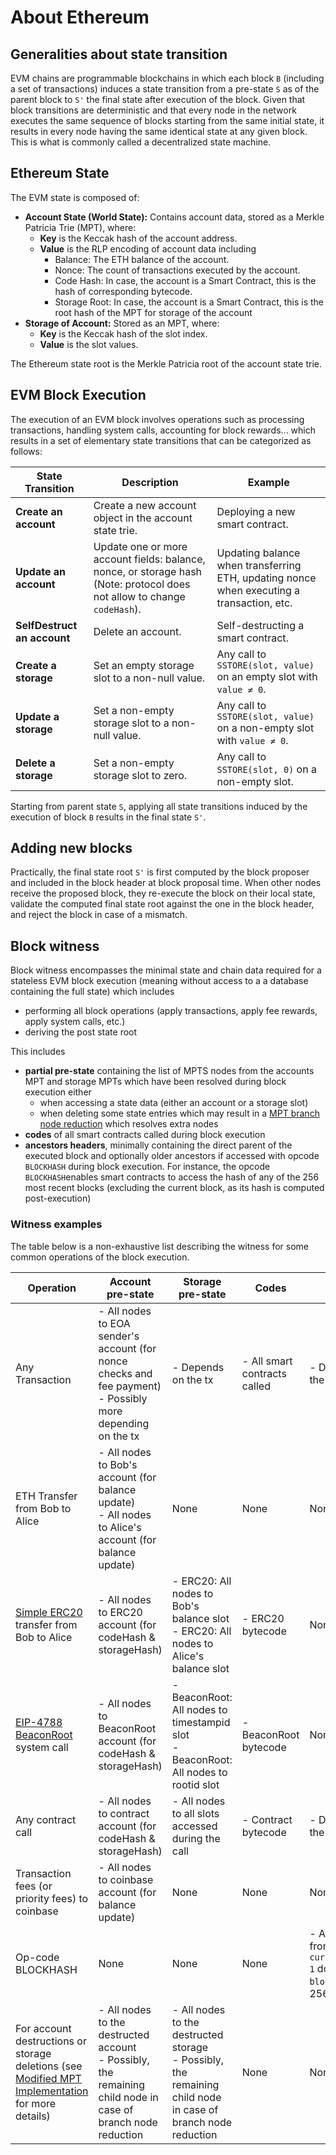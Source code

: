 # About Ethereum

## Generalities about state transition

EVM chains are programmable blockchains in which each block `B` (including a set of transactions) induces a state transition from a pre-state `S` as of the parent block to `S'` the final state after execution of the block. Given that block transitions are deterministic and that every node in the network executes the same sequence of blocks starting from the same initial state, it results in every node having the same identical state at any given block. This is what is commonly called a decentralized state machine.

## Ethereum State

The EVM state is composed of:

- **Account State (World State):** Contains account data, stored as a Merkle Patricia Trie (MPT), where:
  - **Key** is the Keccak hash of the account address.
  - **Value** is the RLP encoding of account data including
    - Balance: The ETH balance of the account.
    - Nonce: The count of transactions executed by the account.
    - Code Hash: In case, the account is a Smart Contract, this is the hash of corresponding bytecode.
    - Storage Root: In case, the account is a Smart Contract, this is the root hash of the MPT for storage of the account
- **Storage of Account:** Stored as an MPT, where:
  - **Key** is the Keccak hash of the slot index.
  - **Value** is the slot values.

The Ethereum state root is the Merkle Patricia root of the account state trie.

## EVM Block Execution

The execution of an EVM block involves operations such as processing transactions, handling system calls, accounting for block rewards... which results in a set of elementary state transitions that can be categorized as follows:

| **State Transition**            | **Description**                                                                                                    | **Example**                                                                                      |
|---------------------------|--------------------------------------------------------------------------------------------------------------------|--------------------------------------------------------------------------------------------------|
| **Create an account**     | Create a new account object in the account state trie.                                                             | Deploying a new smart contract.                                                                 |
| **Update an account**     | Update one or more account fields: balance, nonce, or storage hash (Note: protocol does not allow to change `codeHash`).           | Updating balance when transferring ETH, updating nonce when executing a transaction, etc.       |
| **SelfDestruct an account** | Delete an account.                                                                                                | Self-destructing a smart contract.                                                              |
| **Create a storage**      | Set an empty storage slot to a non-null value.                                                                     | Any call to `SSTORE(slot, value)` on an empty slot with `value ≠ 0`.                        |
| **Update a storage**      | Set a non-empty storage slot to a non-null value.                                                                  | Any call to `SSTORE(slot, value)` on a non-empty slot with `value ≠ 0`.                     |
| **Delete a storage**      | Set a non-empty storage slot to zero.                                                                              | Any call to `SSTORE(slot, 0)` on a non-empty slot.                                              |

Starting from parent state `S`, applying all state transitions induced by the execution of block `B` results in the final state `S'`.

## Adding new blocks

Practically, the final state root `S'` is first computed by the block proposer and included in the block header at block proposal time. When other nodes receive the proposed block, they re-execute the block on their local state, validate the computed final state root against the one in the block header, and reject the block in case of a mismatch.

## Block witness

Block witness encompasses the minimal state and chain data required for a stateless EVM block execution (meaning without access to a a database containing the full state) which includes
- performing all block operations (apply transactions, apply fee rewards, apply system calls, etc.) 
- deriving the post state root

This includes
- **partial pre-state** containing the list of MPTS nodes from the accounts MPT and storage MPTs which have been resolved during block execution either 
   - when accessing a state data (either an account or a storage slot)
   - when deleting some state entries which may result in a [MPT branch node reduction](modified-mpt.md#branch-node-reduction) which resolves extra nodes
- **codes** of all smart contracts called during block execution
- **ancestors headers**, minimally containing the direct parent of the executed block and optionally older ancestors if accessed with opcode `BLOCKHASH` during block execution. For instance, the opcode `BLOCKHASH`enables smart contracts to access the hash of any of the 256 most recent blocks (excluding the current block, as its hash is computed post-execution)

### Witness examples

The table below is a non-exhaustive list describing the witness for some common operations of the block execution.

| **Operation**                                                                                                                                 	| **Account pre-state**                                                                                          	| **Storage pre-state**                                                                                          	| **Codes**                    	| **Ancestors**                                                                 	|
|-----------------------------------------------------------------------------------------------------------------------------------------------	|----------------------------------------------------------------------------------------------------------------	|----------------------------------------------------------------------------------------------------------------	|------------------------------	|-------------------------------------------------------------------------------	|
| Any Transaction                                                                                                                               	| - All nodes to EOA sender's account (for nonce checks and fee payment)<br>- Possibly more depending on the tx  	| - Depends on the tx                                                                                            	| - All smart contracts called 	| - Depends on the tx                                                           	|
| ETH Transfer from Bob to Alice                                                                                                                	| - All nodes to Bob's account (for balance update)<br>- All nodes to Alice's account (for balance update)       	| None                                                                                                           	| None                         	| None                                                                          	|
| [Simple ERC20](https://github.com/OpenZeppelin/openzeppelin-contracts/blob/master/contracts/token/ERC20/ERC20.sol) transfer from Bob to Alice 	| - All nodes to ERC20 account (for codeHash & storageHash)                                                      	| - ERC20: All nodes to Bob's balance slot<br>- ERC20: All nodes to Alice's balance slot                         	| - ERC20 bytecode             	| None                                                                          	|
| [EIP-4788 BeaconRoot](https://eips.ethereum.org/EIPS/eip-4788) system call                                                                    	| - All nodes to BeaconRoot account (for codeHash & storageHash)                                                 	| - BeaconRoot: All nodes to timestampid slot<br>- BeaconRoot: All nodes to rootid slot                          	| - BeaconRoot bytecode        	| None                                                                          	|
| Any contract call                                                                                                                             	| - All nodes to contract account (for codeHash & storageHash)                                                   	| - All nodes to all slots accessed during the call                                                              	| - Contract bytecode          	| - Depends on the call                                                         	|
| Transaction fees (or priority fees) to coinbase                                                                                               	| - All nodes to coinbase account (for balance update)                                                           	| None                                                                                                           	| None                         	| None                                                                          	|
| Op-code BLOCKHASH <blocknum>                                                                                                                  	| None                                                                                                           	| None                                                                                                           	| None                         	| - All headers from `currentBlockNum-1` down to `blockNum` (max. 256 headers)  	|
| For account destructions or storage deletions (see [Modified MPT Implementation](modified-mpt.md) for more details)                           	| - All nodes to the destructed account<br>- Possibly, the remaining child node in case of branch node reduction 	| - All nodes to the destructed storage<br>- Possibly, the remaining child node in case of branch node reduction 	| None                         	| None    